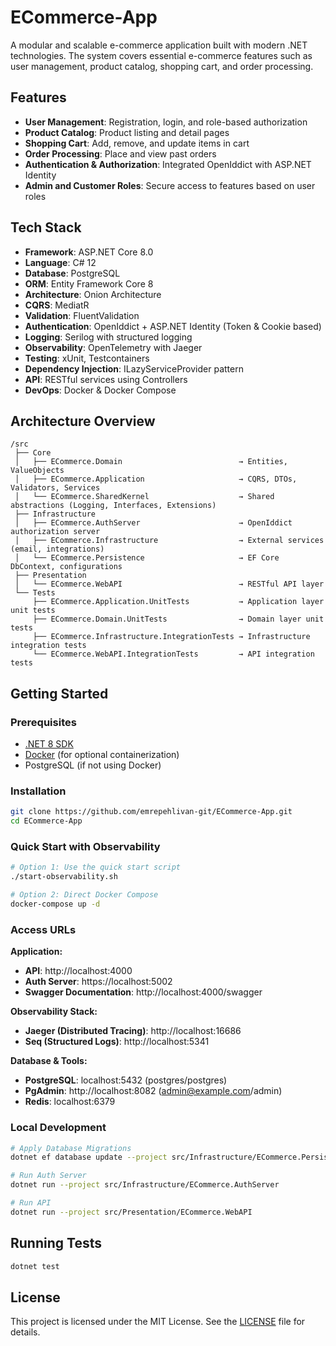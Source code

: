 # ECommerce-App

A modular and scalable e-commerce application built with modern .NET technologies. The system covers essential e-commerce features such as user management, product catalog, shopping cart, and order processing.

## Features

- **User Management**: Registration, login, and role-based authorization
- **Product Catalog**: Product listing and detail pages
- **Shopping Cart**: Add, remove, and update items in cart
- **Order Processing**: Place and view past orders
- **Authentication & Authorization**: Integrated OpenIddict with ASP.NET Identity
- **Admin and Customer Roles**: Secure access to features based on user roles

## Tech Stack

- **Framework**: ASP.NET Core 8.0
- **Language**: C# 12
- **Database**: PostgreSQL
- **ORM**: Entity Framework Core 8
- **Architecture**: Onion Architecture
- **CQRS**: MediatR
- **Validation**: FluentValidation
- **Authentication**: OpenIddict + ASP.NET Identity (Token & Cookie based)
- **Logging**: Serilog with structured logging
- **Observability**: OpenTelemetry with Jaeger
- **Testing**: xUnit, Testcontainers
- **Dependency Injection**: ILazyServiceProvider pattern
- **API**: RESTful services using Controllers
- **DevOps**: Docker & Docker Compose

## Architecture Overview

```
/src
 ├── Core
 │   ├── ECommerce.Domain                          → Entities, ValueObjects
 │   ├── ECommerce.Application                     → CQRS, DTOs, Validators, Services
 │   └── ECommerce.SharedKernel                    → Shared abstractions (Logging, Interfaces, Extensions)
 ├── Infrastructure
 │   ├── ECommerce.AuthServer                      → OpenIddict authorization server
 │   ├── ECommerce.Infrastructure                  → External services (email, integrations)
 │   └── ECommerce.Persistence                     → EF Core DbContext, configurations
 ├── Presentation
 │   └── ECommerce.WebAPI                          → RESTful API layer
 └── Tests
     ├── ECommerce.Application.UnitTests           → Application layer unit tests
     ├── ECommerce.Domain.UnitTests                → Domain layer unit tests
     ├── ECommerce.Infrastructure.IntegrationTests → Infrastructure integration tests
     └── ECommerce.WebAPI.IntegrationTests         → API integration tests
```

## Getting Started

### Prerequisites

- [.NET 8 SDK](https://dotnet.microsoft.com/en-us/download)
- [Docker](https://www.docker.com/) (for optional containerization)
- PostgreSQL (if not using Docker)

### Installation

```bash
git clone https://github.com/emrepehlivan-git/ECommerce-App.git
cd ECommerce-App
```

### Quick Start with Observability

```bash
# Option 1: Use the quick start script
./start-observability.sh

# Option 2: Direct Docker Compose
docker-compose up -d
```

### Access URLs

**Application:**

- **API**: http://localhost:4000
- **Auth Server**: https://localhost:5002
- **Swagger Documentation**: http://localhost:4000/swagger

**Observability Stack:**

- **Jaeger (Distributed Tracing)**: http://localhost:16686
- **Seq (Structured Logs)**: http://localhost:5341

**Database & Tools:**

- **PostgreSQL**: localhost:5432 (postgres/postgres)
- **PgAdmin**: http://localhost:8082 (admin@example.com/admin)
- **Redis**: localhost:6379

### Local Development

```bash
# Apply Database Migrations
dotnet ef database update --project src/Infrastructure/ECommerce.Persistence

# Run Auth Server
dotnet run --project src/Infrastructure/ECommerce.AuthServer

# Run API
dotnet run --project src/Presentation/ECommerce.WebAPI
```

## Running Tests

```bash
dotnet test
```

## License

This project is licensed under the MIT License. See the [LICENSE](./LICENSE) file for details.
